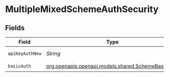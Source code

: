 # MultipleMixedSchemeAuthSecurity


## Fields

| Field                                                                                        | Type                                                                                         | Required                                                                                     | Description                                                                                  | Example                                                                                      |
| -------------------------------------------------------------------------------------------- | -------------------------------------------------------------------------------------------- | -------------------------------------------------------------------------------------------- | -------------------------------------------------------------------------------------------- | -------------------------------------------------------------------------------------------- |
| `apiKeyAuthNew`                                                                              | *String*                                                                                     | :heavy_check_mark:                                                                           | N/A                                                                                          | Token <YOUR_API_KEY>                                                                         |
| `basicAuth`                                                                                  | [org.openapis.openapi.models.shared.SchemeBasicAuth](../../models/shared/SchemeBasicAuth.md) | :heavy_check_mark:                                                                           | N/A                                                                                          |                                                                                              |